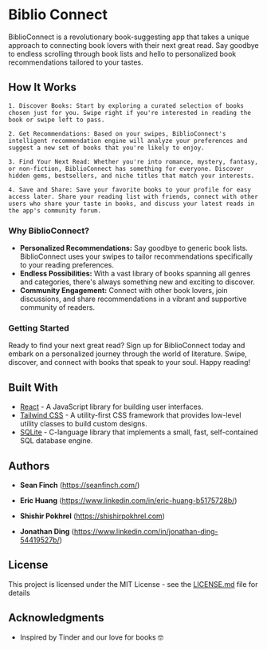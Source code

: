 # Biblio Connect

BiblioConnect is a revolutionary book-suggesting app that takes a unique approach to connecting book lovers with their next great read. Say goodbye to endless scrolling through book lists and hello to personalized book recommendations tailored to your tastes.

## How It Works

    1. Discover Books: Start by exploring a curated selection of books chosen just for you. Swipe right if you're interested in reading the book or swipe left to pass.

    2. Get Recommendations: Based on your swipes, BiblioConnect's intelligent recommendation engine will analyze your preferences and suggest a new set of books that you're likely to enjoy.

    3. Find Your Next Read: Whether you're into romance, mystery, fantasy, or non-fiction, BiblioConnect has something for everyone. Discover hidden gems, bestsellers, and niche titles that match your interests.

    4. Save and Share: Save your favorite books to your profile for easy access later. Share your reading list with friends, connect with other users who share your taste in books, and discuss your latest reads in the app's community forum.

### Why BiblioConnect?

- **Personalized Recommendations:** Say goodbye to generic book lists. BiblioConnect uses your swipes to tailor recommendations specifically to your reading preferences.
- **Endless Possibilities:** With a vast library of books spanning all genres and categories, there's always something new and exciting to discover.
- **Community Engagement:** Connect with other book lovers, join discussions, and share recommendations in a vibrant and supportive community of readers.

### Getting Started

Ready to find your next great read? Sign up for BiblioConnect today and embark on a personalized journey through the world of literature. Swipe, discover, and connect with books that speak to your soul. Happy reading!

## Built With

- [React](https://react.dev/) - A JavaScript library for building user interfaces.
- [Tailwind CSS](https://tailwindcss.com/) - A utility-first CSS framework that provides low-level utility classes to build custom designs.
- [SQLite](https://www.sqlite.org/) - C-language library that implements a small, fast, self-contained SQL database engine.

## Authors

- **Sean Finch** (https://seanfinch.com/)

- **Eric Huang** (https://www.linkedin.com/in/eric-huang-b5175728b/)

- **Shishir Pokhrel** (https://shishirpokhrel.com)

- **Jonathan Ding** (https://www.linkedin.com/in/jonathan-ding-54419527b/)

## License

This project is licensed under the MIT License - see the [LICENSE.md](LICENSE.md) file for details

## Acknowledgments

- Inspired by Tinder and our love for books 🤓
